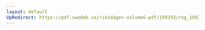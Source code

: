 ```yaml
---
layout: default
UpRedirect: https://pdf.swedeb.se/riksdagen-volumeG-pdf/199293/reg_199293_JoU/reg_199293_JoU_0005.pdf
---
```

